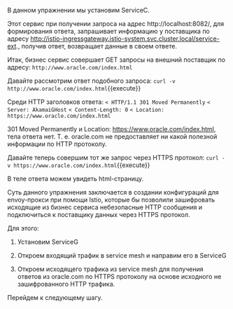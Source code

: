 В данном упражнении мы установим ServiceC.

Этот сервис при получении запроса на адрес http://localhost:8082/, для формирования ответа, запрашивает информацию у поставщика по адресу http://istio-ingressgateway.istio-system.svc.cluster.local/service-ext., получив ответ, возвращает данные в своем ответе.

Итак, бизнес сервис совершает GET запросы на внешний поставщик по адресу: `http://www.oracle.com/index.html`

Давайте рассмотрим ответ подобного запроса:
`curl -v http://www.oracle.com/index.html`{{execute}}

Среди HTTP заголовков ответа:
`< HTTP/1.1 301 Moved Permanently`
`< Server: AkamaiGHost`
`< Content-Length: 0`
`< Location: https://www.oracle.com/index.html`

301 Moved Permanently и Location: https://www.oracle.com/index.html, тела ответа нет. Т. е. oracle.com не предоставляет ни какой полезной информации по HTTP протоколу.

Давайте теперь совершим тот же запрос через HTTPS протокол:
`curl -v https://www.oracle.com/index.html`{{execute}}

В теле ответа можем увидеть html-страницу.

Суть данного упражнения заключается в создании конфигураций для envoy-прокси при помощи Istio, которые бы позволили зашифровать исходящие из бизнес сервиса небезопасные HTTP сообщения и подключиться к поставщику данных через HTTPS протокол.

Для этого:

1) Установим ServiceG

2) Откроем входящий трафик в service mesh и направим его в ServiceG

3) Откроем исходящего трафика из service mesh для получения ответов из oracle.com по HTTPS протоколу на основе исходного не зашифрованного HTTP трафика.

Перейдем к следующему шагу.



